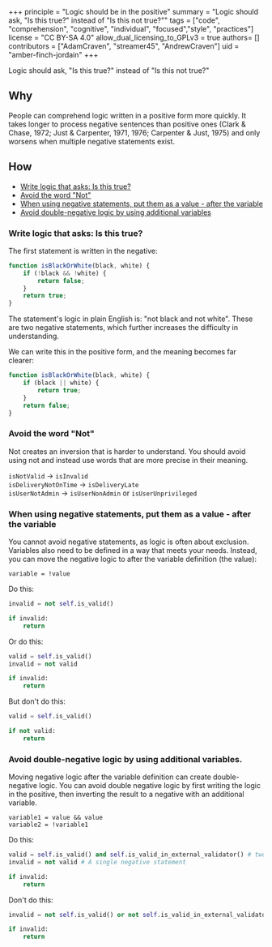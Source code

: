 +++
principle = "Logic should be in the positive"
summary = "Logic should ask, \"Is this true?\" instead of \"Is this not true?\""
tags = ["code", "comprehension", "cognitive", "individual", "focused","style", "practices"]
license = "CC BY-SA 4.0"
allow_dual_licensing_to_GPLv3 = true
authors= []
contributors = ["AdamCraven", "streamer45", "AndrewCraven"]
uid = "amber-finch-jordain"
+++

Logic should ask, "Is this true?" instead of "Is this not true?"

## Why

People can comprehend logic written in a positive form more quickly. It takes longer to process negative sentences than positive ones (Clark & Chase, 1972; Just & Carpenter, 1971, 1976; Carpenter & Just, 1975) and only worsens when multiple negative statements exist.

## How

- [Write logic that asks: Is this true?](#write-logic-that-asks-is-this-true)
- [Avoid the word "Not"](#avoid-the-word-not)
- [When using negative statements, put them as a value - after the variable](#when-using-negative-statements-put-them-as-a-value-after-the-variable)
- [Avoid double-negative logic by using additional variables](#avoid-double-negative-logic-by-using-additional-variables)

### Write logic that asks: Is this true?

The first statement is written in the negative:

```js
function isBlackOrWhite(black, white) {
    if (!black && !white) {
        return false;
    }
    return true;
}
```


The statement's logic in plain English is: "not black and not white". These are two negative statements, which further increases the difficulty in understanding.

We can write this in the positive form, and the meaning becomes far clearer:

```js
function isBlackOrWhite(black, white) {
    if (black || white) {
        return true;
    }
    return false;
}
```

### Avoid the word "Not"

Not creates an inversion that is harder to understand. You should avoid using not and instead use words that are more precise in their meaning.



`isNotValid` -> `isInvalid`<br>
`isDeliveryNotOnTime` -> `isDeliveryLate`<br>
`isUserNotAdmin` -> `isUserNonAdmin` or `isUserUnprivileged`<br>




### When using negative statements, put them as a value - after the variable

You cannot avoid negative statements, as logic is often about exclusion. Variables also need to be defined in a way that meets your needs. Instead, you can move the negative logic to after the variable definition (the value):


`variable = !value` <br>


Do this:

```python
invalid = not self.is_valid()

if invalid:
	return
```

Or do this:

```python
valid = self.is_valid()
invalid = not valid

if invalid:
	return
```

But don't do this:

```python
valid = self.is_valid()

if not valid:
	return
```

### Avoid double-negative logic by using additional variables.

Moving negative logic after the variable definition can create double-negative logic. You can avoid double negative logic by first writing the logic in the positive, then inverting the result to a negative with an additional variable.

`variable1 = value && value` <br>
`variable2 = !variable1` <br>


Do this:

```python
valid = self.is_valid() and self.is_valid_in_external_validator() # two positive statements
invalid = not valid # A single negative statement

if invalid:
	return

```

Don't do this:

```python
invalid = not self.is_valid() or not self.is_valid_in_external_validator()  # double-negative statement

if invalid:
	return

```